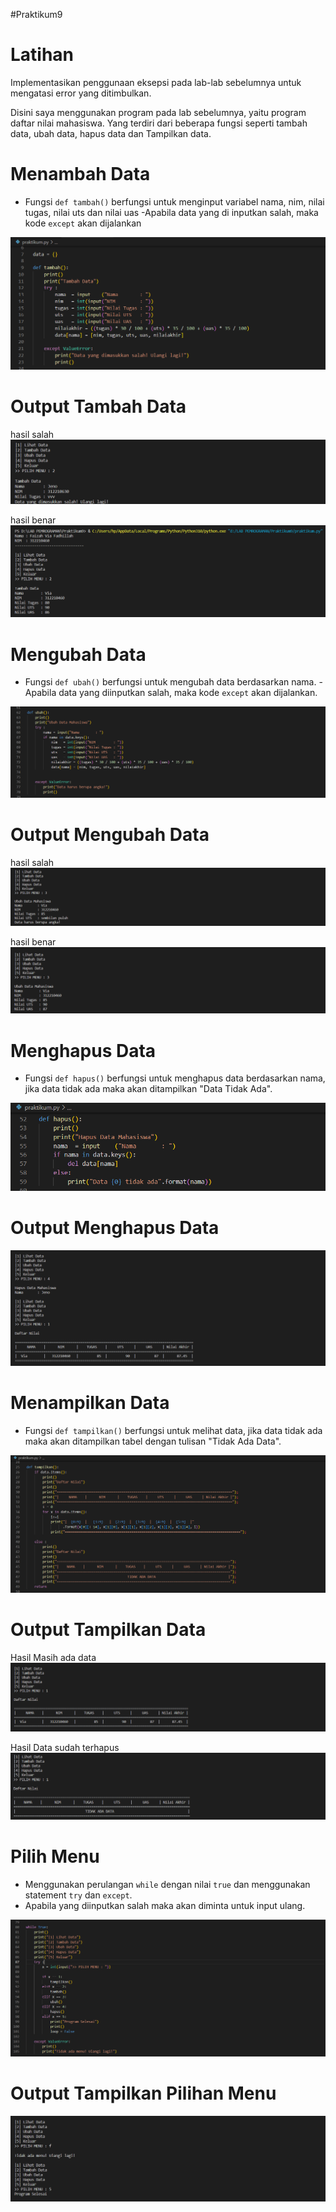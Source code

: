 #Praktikum9

# Latihan
Implementasikan penggunaan eksepsi pada lab-lab sebelumnya untuk mengatasi error yang ditimbulkan.

Disini saya menggunakan program pada lab sebelumnya, yaitu program daftar nilai mahasiswa. Yang terdiri dari beberapa fungsi seperti tambah data, ubah data, hapus data dan Tampilkan data.

# Menambah Data

- Fungsi `def tambah()` berfungsi untuk menginput variabel nama, nim, nilai tugas, nilai uts dan nilai uas
-Apabila data yang di inputkan salah, maka kode `except` akan dijalankan

![img.1](gambar/tambah.png)

# Output Tambah Data

hasil salah
![img.2](gambar/tambah%20salah.png)

hasil benar
![img.3](gambar/Tambah%20benar.png)

# Mengubah Data

- Fungsi `def ubah()` berfungsi untuk mengubah data berdasarkan nama.
-Apabila data yang diinputkan salah, maka kode `except` akan dijalankan.

![img.5](gambar/ubah.png)

# Output Mengubah Data

hasil salah
![img.6](gambar/ubah%20salah.png)

hasil benar
![img.7](gambar/ubah%20benar.png)

# Menghapus Data

- Fungsi `def hapus()` berfungsi untuk menghapus data berdasarkan nama, jika data tidak ada maka akan ditampilkan "Data Tidak Ada".

![img.8](gambar/hapus.png)

# Output Menghapus Data

![img.9](gambar/hapus%20hasil.png)

# Menampilkan Data

- Fungsi `def tampilkan()` berfungsi untuk melihat data, jika data tidak ada maka akan ditampilkan tabel dengan tulisan "Tidak Ada Data".

![img.10](gambar/tampilkan.png)

# Output Tampilkan Data

Hasil Masih ada data
![img.11](gambar/masih%20ada%20data.png)

Hasil Data sudah terhapus
![img.12](gambar/tidak%20ada%20data.png)

# Pilih Menu

- Menggunakan perulangan `while` dengan nilai `true` dan menggunakan statement `try` dan `except`.
- Apabila yang diinputkan salah maka akan diminta untuk input ulang.

![img.13](gambar/program%20selesai.png)

# Output Tampilkan Pilihan Menu

![img.14](gambar/hasil%20tampilan.png)
